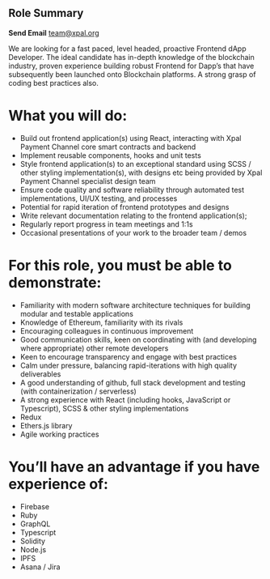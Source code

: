 ## Role Summary

**Send Email** team@xpal.org

We are looking for a fast paced, level headed, proactive Frontend dApp Developer. The ideal candidate has in-depth knowledge of the blockchain industry, proven experience building robust Frontend for Dapp’s that have subsequently been launched onto Blockchain platforms. A strong grasp of coding best practices also.     

# What you will do:

- Build out frontend application(s) using React, interacting with Xpal Payment Channel core smart contracts and backend 
- Implement reusable components, hooks and unit tests
- Style frontend application(s) to an exceptional standard using SCSS  / other styling implementation(s), with designs etc being provided by Xpal Payment Channel specialist design team
- Ensure code quality and software reliability through automated test implementations, UI/UX testing, and processes
- Potential for rapid iteration of frontend prototypes and designs
- Write relevant documentation relating to the frontend application(s); 
- Regularly report progress in team meetings and 1:1s
- Occasional presentations of your work to the broader team / demos
 

# For this role, you must be able to demonstrate:

- Familiarity with modern software architecture techniques for building modular and testable applications
- Knowledge of Ethereum, familiarity with its rivals
- Encouraging colleagues in continuous improvement
- Good communication skills, keen on coordinating with (and developing where appropriate) other remote developers
- Keen to encourage transparency and engage with best practices
- Calm under pressure, balancing rapid-iterations with high quality deliverables 
- A good understanding of github, full stack development and testing (with containerization / serverless)
- A strong experience with React (including hooks, JavaScript or Typescript), SCSS & other styling implementations
- Redux
- Ethers.js library
- Agile working practices
 

# You’ll have an advantage if you have experience of:

- Firebase
- Ruby
- GraphQL
- Typescript 
- Solidity
- Node.js
- IPFS
- Asana / Jira
